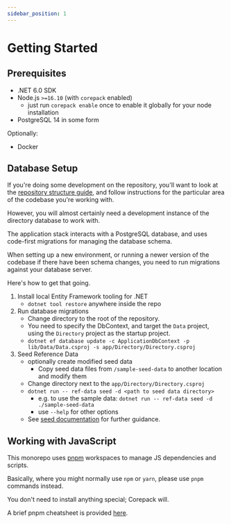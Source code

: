 ```yaml
---
sidebar_position: 1
---
```


# Getting Started

## Prerequisites

- .NET 6.0 SDK
- Node.js `>=16.10` (with `corepack` enabled)
  - just run `corepack enable` once to enable it globally for your node installation
- PostgreSQL 14 in some form

Optionally:

- Docker

## Database Setup

If you're doing some development on the repository, you'll want to look at the [repository structure guide](getting-started/structure), and follow instructions for the particular area of the codebase you're working with.

However, you will almost certainly need a development instance of the directory database to work with.

The application stack interacts with a PostgreSQL database, and uses code-first migrations for managing the database schema.

When setting up a new environment, or running a newer version of the codebase if there have been schema changes, you need to run migrations against your database server.

Here's how to get that going.

1. Install local Entity Framework tooling for .NET
   - `dotnet tool restore` anywhere inside the repo
1. Run database migrations
   - Change directory to the root of the repository.
   - You need to specify the DbContext, and target the `Data` project, using the `Directory` project as the startup project.
   - `dotnet ef database update -c ApplicationDbContext -p lib/Data/Data.csproj -s app/Directory/Directory.csproj`
1. Seed Reference Data
   - optionally create modified seed data
       - Copy seed data files from `/sample-seed-data` to another location and modify them
   - Change directory next to the `app/Directory/Directory.csproj`
   - `dotnet run -- ref-data seed -d <path to seed data directory>`
       - e.g. to use the sample data: `dotnet run -- ref-data seed -d ./sample-seed-data`
       - use `--help` for other options
   - See [seed documentation](cli/ref-data#seed) for further guidance.

## Working with JavaScript

This monorepo uses [pnpm](https://pnpm.io) workspaces to manage JS dependencies and scripts.

Basically, where you might normally use `npm` or `yarn`, please use `pnpm` commands instead.

You don't need to install anything special; Corepack will.

A brief pnpm cheatsheet is provided [here](getting-started/pnpm-cheatsheet).
